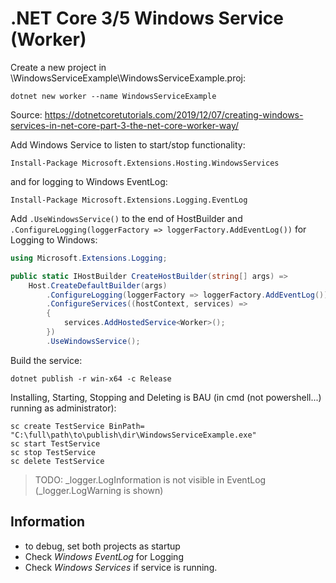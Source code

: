 # .NET Core 3/5 Windows Service (Worker)

Create a new project in \WindowsServiceExample\WindowsServiceExample.proj:

`dotnet new worker --name WindowsServiceExample`

Source: https://dotnetcoretutorials.com/2019/12/07/creating-windows-services-in-net-core-part-3-the-net-core-worker-way/

Add Windows Service to listen to start/stop functionality:

`Install-Package Microsoft.Extensions.Hosting.WindowsServices`

and for logging to Windows EventLog:

`Install-Package Microsoft.Extensions.Logging.EventLog`

Add `.UseWindowsService()` to the end of HostBuilder and `.ConfigureLogging(loggerFactory => loggerFactory.AddEventLog())` for Logging to Windows:

```cs
using Microsoft.Extensions.Logging;

public static IHostBuilder CreateHostBuilder(string[] args) =>
    Host.CreateDefaultBuilder(args)
        .ConfigureLogging(loggerFactory => loggerFactory.AddEventLog()) // needs `using Microsoft.Extensions.Logging;`
        .ConfigureServices((hostContext, services) =>
        {
            services.AddHostedService<Worker>();
        })
        .UseWindowsService();
```

Build the service:

`dotnet publish -r win-x64 -c Release`

Installing, Starting, Stopping and Deleting is BAU (in cmd (not powershell...) running as administrator):

```
sc create TestService BinPath= "C:\full\path\to\publish\dir\WindowsServiceExample.exe"
sc start TestService
sc stop TestService
sc delete TestService
```

> TODO: _logger.LogInformation is not visible in EventLog (_logger.LogWarning is shown)

## Information

- to debug, set both projects as startup
- Check *Windows EventLog* for Logging 
- Check *Windows Services* if service is running.
